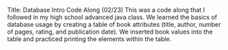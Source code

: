 Title: Database Intro Code Along (02/23)
This was a code along that I followed in my high school advanced java class.  We learned the basics of database usage by creating a table of book attributes (title, author, number of pages, rating, and publication date).  We inserted book values into the table and practiced printing the elements within the table.
